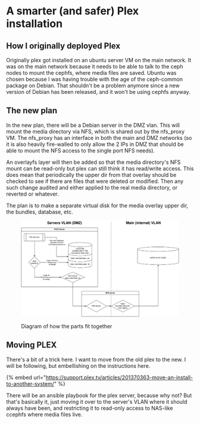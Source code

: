 # A smarter (and safer) Plex installation

## How I originally deployed Plex

Originally plex got installed on an ubuntu server VM on the main network. It was on the main network because it needs to be able to talk to the ceph nodes to mount the cephfs, where media files are saved. Ubuntu was chosen because I was having trouble with the age of the ceph-common package on Debian. That shouldn't be a problem anymore since a new version of Debian has been released, and it won't be using cephfs anyway.

## The new plan

In the new plan, there will be a Debian server in the DMZ vlan. This will mount the media directory via NFS, which is shared out by the nfs\_proxy VM. The nfs\_proxy has an interface in both the main and DMZ networks (so it is also heavily fire-walled to only allow the 2 IPs in DMZ that should be able to mount the NFS access to the single port NFS needs).

An overlayfs layer will then be added so that the media directory's NFS mount can be read-only but plex can still think it has read/write access. This does mean that periodically the upper dir from that overlay should be checked to see if there are files that were deleted or modified. Then any such change audited and either applied to the real media directory, or reverted or whatever.

The plan is to make a separate virtual disk for the media overlay upper dir, the bundles, database, etc.

<figure><picture><source srcset=".gitbook/assets/plex_fig1_dark.svg" media="(prefers-color-scheme: dark)"><img src=".gitbook/assets/plex_fig1_light.svg" alt="" width="563"></picture><figcaption><p>Diagram of how the parts fit together</p></figcaption></figure>

## Moving PLEX

There's a bit of a trick here. I want to move from the old plex to the new. I will be following, but embellishing on the instructions here.

{% embed url="https://support.plex.tv/articles/201370363-move-an-install-to-another-system/" %}

There will be an ansible playbook for the plex server, because why not? But that's basically it, just moving it over to the server's VLAN where it should always have been, and restricting it to read-only access to NAS-like ccephfs where media files live.
